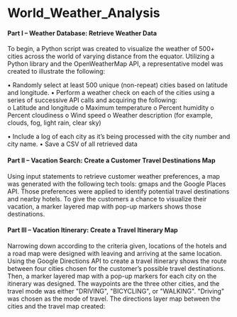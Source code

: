 # World_Weather_Analysis

#### Part I – Weather Database: Retrieve Weather Data

To begin, a Python script was created to visualize the weather of 500+ cities across the world of varying distance from the equator. Utilizing a Python library and the OpenWeatherMap API, a representative model was created to illustrate the following:

 • Randomly select at least 500 unique (non-repeat) cities based on latitude and longitude.
 • Perform a weather check on each of the cities using a series of successive API calls and acquiring the following:  
     o	Latitude and longitude
     o	Maximum temperature
     o	Percent humidity
     o	Percent cloudiness
     o	Wind speed
     o	Weather description (for example, clouds, fog, light rain, clear sky) 
     
  • Include a log of each city as it’s being processed with the city number and city name.
  • Save a CSV of all retrieved data 
  
  #### Part II – Vacation Search: Create a Customer Travel Destinations Map
  
Using input statements to retrieve customer weather preferences, a map was generated with the following tech tools: gmaps and the Google Places API. Those preferences were applied to identify potential travel destinations and nearby hotels. To give the customers a chance to visualize their vacation, a marker layered map with pop-up markers shows those destinations.

#### Part III – Vacation Itinerary: Create a Travel Itinerary Map

Narrowing down according to the criteria given, locations of the hotels and a road map were designed with leaving and arriving at the same location. Using the Google Directions API to create a travel itinerary shows the route between four cities chosen for the customer’s possible travel destinations. Then, a marker layered map with a pop-up markers for each city on the itinerary was designed. The waypoints are the three other cities, and the travel mode was either "DRIVING", "BICYCLING", or "WALKING". "Driving" was chosen as the mode of travel. The directions layer map between the cities and the travel map created:
